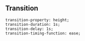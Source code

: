 ## Transition
```
transition-property: height;
transition-duration: 1s;
transition-delay: 1s;
transition-timing-function: ease;
```
